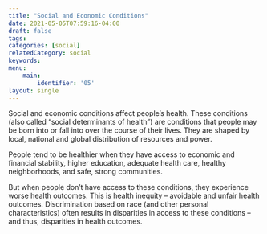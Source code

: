 ```yaml
---
title: "Social and Economic Conditions"
date: 2021-05-05T07:59:16-04:00
draft: false
tags: 
categories: [social]
relatedCategory: social
keywords: 
menu:
    main:
        identifier: '05'
layout: single
---
```


Social and economic conditions affect people’s health. These conditions (also called “social determinants of health”) are conditions that people may be born into or fall into over the course of their lives. They are shaped by local, national and global distribution of resources and power.

People tend to be healthier when they have access to economic and financial stability, higher education, adequate health care, healthy neighborhoods, and safe, strong communities.

But when people don’t have access to these conditions, they experience worse health outcomes. This is health inequity – avoidable and unfair health outcomes. Discrimination based on race (and other personal characteristics) often results in disparities in access to these conditions –and thus, disparities in health outcomes.

